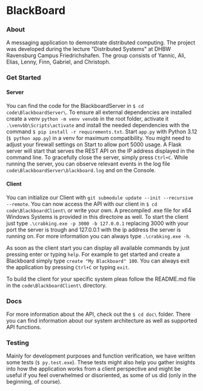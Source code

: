 # BlackBoard

### About
A messaging application to demonstrate distributed computing. The project was developed during the lecture "Distributed Systems" at DHBW Ravensburg Campus Friedrichshafen. The group consists of Yannic, Ali, Elias, Lenny, Finn, Gabriel, and Christoph.

### Get Started

#### Server
You can find the code for the BlackboardServer in `$ cd code\BlackboardServer\`. To ensure all external dependencies are installed create a venv `python -m venv venvbb` in the root folder, activate it `.\venvbb\Scripts\activate` and install the needed dependencies with the command `$ pip install -r requirements.txt`. Start `app.py` with Python 3.12 (`$ python app.py`) in a venv for maximum compatibility. 
You might need to adjust your firewall settings on Start to allow port 5000 usage.
A Flask server will start that serves the REST API on the IP address displayed in the command line. To gracefully close the server, simply press `Ctrl+C`. While running the server, you can observe relevant events in the log file `code\BlackboardServer\blackboard.log` and on the Console.

#### Client
You can initialize our Client with `git submodule update --init --recursive --remote`.
You can now access the API with our client in `$ cd code\BlackboardClient\` or write your own. A precompiled .exe file for x64 Windows Systems is provided in this directoire as well. To start the client just type `.\crabking.exe -p 3000 -b 127.0.0.1` replacing 3000 with your port the server is trough and 127.0.0.1 with the ip address the server is running on. For more information you can always type `.\crabking.exe -h`. 

As soon as the client start you can display all available commands by just pressing enter or typing `help`. For example to get started and create a Blackboard simply type `create "My Blackboard" 100`. You can always exit the application by pressing `Ctrl+C` or typing `exit`.

To build the client for your specific system pleas follow the README.md file in the `code\BlackboardClient\` directory.

### Docs
For more information about the API, check out the `$ cd doc\` folder. There you can find information about our system architecture as well as supported API functions.

### Testing
Mainly for development purposes and function verification, we have written some tests (`$ py.test.exe`). These tests might also help you gather insights into how the application works from a client perspective and might be useful if you feel overwhelmed or disoriented, as some of us did (only in the beginning, of course).